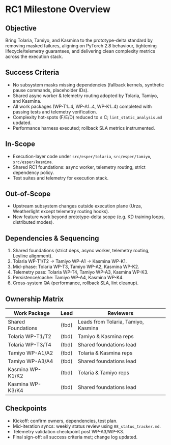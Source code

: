 # RC1 Milestone Overview

## Objective
Bring Tolaria, Tamiyo, and Kasmina to the prototype-delta standard by removing masked failures, aligning on PyTorch 2.8 behaviour, tightening lifecycle/telemetry guarantees, and delivering clean complexity metrics across the execution stack.

## Success Criteria
- No subsystem masks missing dependencies (fallback kernels, synthetic pause commands, placeholder IDs).
- Shared async worker & telemetry routing adopted by Tolaria, Tamiyo, and Kasmina.
- All work packages (WP-T1..4, WP-A1..4, WP-K1..4) completed with passing tests and telemetry verification.
- Complexity hot-spots (F/E/D) reduced to ≤ C; `lint_static_analysis.md` updated.
- Performance harness executed; rollback SLA metrics instrumented.

## In-Scope
- Execution-layer code under `src/esper/tolaria`, `src/esper/tamiyo`, `src/esper/kasmina`.
- Shared RC1 foundations: async worker, telemetry routing, strict dependency policy.
- Test suites and telemetry for execution stack.

## Out-of-Scope
- Upstream subsystem changes outside execution plane (Urza, Weatherlight except telemetry routing hooks).
- New feature work beyond prototype-delta scope (e.g. KD training loops, distributed modes).

## Dependencies & Sequencing
1. Shared foundations (strict deps, async worker, telemetry routing, Leyline alignment).
2. Tolaria WP-T1/T2 → Tamiyo WP-A1 → Kasmina WP-K1.
3. Mid-phase: Tolaria WP-T3, Tamiyo WP-A2, Kasmina WP-K2.
4. Telemetry pass: Tolaria WP-T4, Tamiyo WP-A3, Kasmina WP-K3.
5. Persistence/cache: Tamiyo WP-A4, Kasmina WP-K4.
6. Cross-system QA (performance, rollback SLA, lint cleanup).

## Ownership Matrix
| Work Package | Lead | Reviewers |
|--------------|------|-----------|
| Shared Foundations | (tbd) | Leads from Tolaria, Tamiyo, Kasmina |
| Tolaria WP-T1/T2 | (tbd) | Tamiyo & Kasmina reps |
| Tolaria WP-T3/T4 | (tbd) | Shared foundations lead |
| Tamiyo WP-A1/A2 | (tbd) | Tolaria & Kasmina reps |
| Tamiyo WP-A3/A4 | (tbd) | Shared foundations lead |
| Kasmina WP-K1/K2 | (tbd) | Tolaria & Tamiyo reps |
| Kasmina WP-K3/K4 | (tbd) | Shared foundations lead |

## Checkpoints
- Kickoff: confirm owners, dependencies, test plan.
- Mid-iteration syncs: weekly status review using `08_status_tracker.md`.
- Telemetry validation checkpoint post WP-A3/WP-K3.
- Final sign-off: all success criteria met; change log updated.
